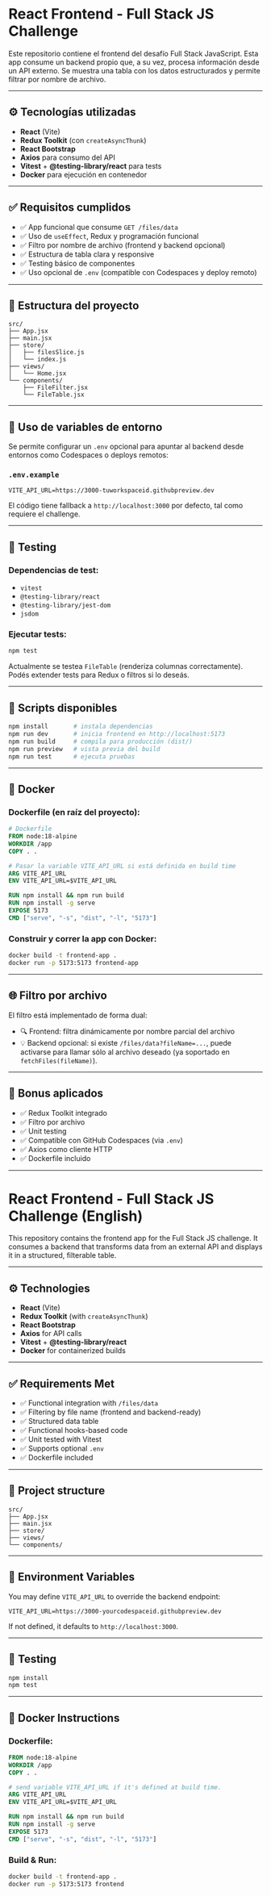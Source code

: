 # React Frontend - Full Stack JS Challenge

Este repositorio contiene el frontend del desafío Full Stack JavaScript. Esta app consume un backend propio que, a su vez, procesa información desde un API externo. Se muestra una tabla con los datos estructurados y permite filtrar por nombre de archivo.

---

## ⚙️ Tecnologías utilizadas

- **React** (Vite)
- **Redux Toolkit** (con `createAsyncThunk`)
- **React Bootstrap**
- **Axios** para consumo del API
- **Vitest** + **@testing-library/react** para tests
- **Docker** para ejecución en contenedor

---

## ✅ Requisitos cumplidos

- ✅ App funcional que consume `GET /files/data`
- ✅ Uso de `useEffect`, Redux y programación funcional
- ✅ Filtro por nombre de archivo (frontend y backend opcional)
- ✅ Estructura de tabla clara y responsive
- ✅ Testing básico de componentes
- ✅ Uso opcional de `.env` (compatible con Codespaces y deploy remoto)

---

## 📁 Estructura del proyecto

```
src/
├── App.jsx
├── main.jsx
├── store/
│   ├── filesSlice.js
│   └── index.js
├── views/
│   └── Home.jsx
└── components/
    ├── FileFilter.jsx
    └── FileTable.jsx
```

---

## 🔧 Uso de variables de entorno

Se permite configurar un `.env` opcional para apuntar al backend desde entornos como Codespaces o deploys remotos:

### `.env.example`
```env
VITE_API_URL=https://3000-tuworkspaceid.githubpreview.dev
```

El código tiene fallback a `http://localhost:3000` por defecto, tal como requiere el challenge.

---

## 🧪 Testing

### Dependencias de test:
- `vitest`
- `@testing-library/react`
- `@testing-library/jest-dom`
- `jsdom`

### Ejecutar tests:
```bash
npm test
```

Actualmente se testea `FileTable` (renderiza columnas correctamente). Podés extender tests para Redux o filtros si lo deseás.

---

## 🚀 Scripts disponibles

```bash
npm install       # instala dependencias
npm run dev       # inicia frontend en http://localhost:5173
npm run build     # compila para producción (dist/)
npm run preview   # vista previa del build
npm run test      # ejecuta pruebas
```

---

## 🐳 Docker

### Dockerfile (en raíz del proyecto):
```Dockerfile
# Dockerfile
FROM node:18-alpine
WORKDIR /app
COPY . .

# Pasar la variable VITE_API_URL si está definida en build time
ARG VITE_API_URL
ENV VITE_API_URL=$VITE_API_URL

RUN npm install && npm run build
RUN npm install -g serve
EXPOSE 5173
CMD ["serve", "-s", "dist", "-l", "5173"]
```

### Construir y correr la app con Docker:
```bash
docker build -t frontend-app .
docker run -p 5173:5173 frontend-app
```

---

## 🌐 Filtro por archivo

El filtro está implementado de forma dual:
- 🔍 Frontend: filtra dinámicamente por nombre parcial del archivo
- 💡 Backend opcional: si existe `/files/data?fileName=...`, puede activarse para llamar sólo al archivo deseado (ya soportado en `fetchFiles(fileName)`).

---

## 🧠 Bonus aplicados

- ✅ Redux Toolkit integrado
- ✅ Filtro por archivo
- ✅ Unit testing
- ✅ Compatible con GitHub Codespaces (via `.env`)
- ✅ Axios como cliente HTTP
- ✅ Dockerfile incluido

---

# React Frontend - Full Stack JS Challenge (English)

This repository contains the frontend app for the Full Stack JS challenge. It consumes a backend that transforms data from an external API and displays it in a structured, filterable table.

---

## ⚙️ Technologies

- **React** (Vite)
- **Redux Toolkit** (with `createAsyncThunk`)
- **React Bootstrap**
- **Axios** for API calls
- **Vitest** + **@testing-library/react**
- **Docker** for containerized builds

---

## ✅ Requirements Met

- ✅ Functional integration with `/files/data`
- ✅ Filtering by file name (frontend and backend-ready)
- ✅ Structured data table
- ✅ Functional hooks-based code
- ✅ Unit tested with Vitest
- ✅ Supports optional `.env`
- ✅ Dockerfile included

---

## 📁 Project structure

```
src/
├── App.jsx
├── main.jsx
├── store/
├── views/
└── components/
```

---

## 🔧 Environment Variables

You may define `VITE_API_URL` to override the backend endpoint:

```env
VITE_API_URL=https://3000-yourcodespaceid.githubpreview.dev
```

If not defined, it defaults to `http://localhost:3000`.

---

## 🧪 Testing

```bash
npm install
npm test
```

---

## 🐳 Docker Instructions

### Dockerfile:
```Dockerfile
FROM node:18-alpine
WORKDIR /app
COPY . .

# send variable VITE_API_URL if it's defined at build time.
ARG VITE_API_URL
ENV VITE_API_URL=$VITE_API_URL

RUN npm install && npm run build
RUN npm install -g serve
EXPOSE 5173
CMD ["serve", "-s", "dist", "-l", "5173"]
```

### Build & Run:
```bash
docker build -t frontend-app .
docker run -p 5173:5173 frontend